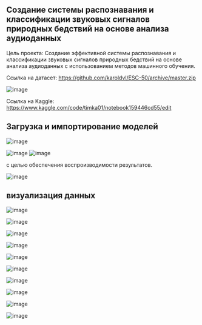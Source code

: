 ## Создание системы распознавания и классификации звуковых сигналов природных бедствий на основе анализа аудиоданных
Цель проекта: Создание эффективной системы распознавания и классификации звуковых сигналов природных бедствий на основе анализа аудиоданных с использованием методов машинного обучения.

Ссылка на датасет:  https://github.com/karoldvl/ESC-50/archive/master.zip

![image](https://github.com/TimerbaevF/-/assets/114729066/819b04af-32e0-4c7c-8e8c-58a2be6dbcff)


Ссылка на Kaggle: https://www.kaggle.com/code/timka01/notebook159446cd55/edit

## Загрузка и импортирование моделей

![image](https://github.com/TimerbaevF/-/assets/114729066/c24e48ce-0322-4f05-acc2-60cb4c795860)

![image](https://github.com/TimerbaevF/-/assets/114729066/4e227438-66b0-4085-abe3-d7b3d270f935)
![image](https://github.com/TimerbaevF/-/assets/114729066/28d9ab9b-bd27-45f4-a7e7-e507bb296d5f)

 с целью обеспечения воспроизводимости результатов.

![image](https://github.com/TimerbaevF/-/assets/114729066/3028a3d5-542f-4340-b3a7-9f2046ade986)

## визуализация данных


![image](https://github.com/TimerbaevF/-/assets/114729066/0cc73c45-337c-4693-9a3d-b74893004723)

![image](https://github.com/TimerbaevF/-/assets/114729066/4b22eb75-dbc2-46d4-b5e0-01db2ecfe3da)

![image](https://github.com/TimerbaevF/-/assets/114729066/c940079e-9e78-4b7e-9d6e-d7f4a25f83ab)

![image](https://github.com/TimerbaevF/-/assets/114729066/d35f3694-f245-4680-9801-54dfd40c1ad3)

![image](https://github.com/TimerbaevF/-/assets/114729066/b304f3c7-bc33-4c4a-80e5-526ee4531158)

![image](https://github.com/TimerbaevF/-/assets/114729066/75321882-ee8a-49b7-a762-c89d21365596)

![image](https://github.com/TimerbaevF/-/assets/114729066/5dea6d50-b266-4c91-a138-97c9cac61e5f)

![image](https://github.com/TimerbaevF/-/assets/114729066/59dcb333-b0ea-41b1-9976-44445da4ba75)

![image](https://github.com/TimerbaevF/-/assets/114729066/31ea0ddc-8c0d-4069-9e2c-7b7833556143)

![image](https://github.com/TimerbaevF/-/assets/114729066/05fac6b5-6225-4d72-9c29-65ecf5180550)

